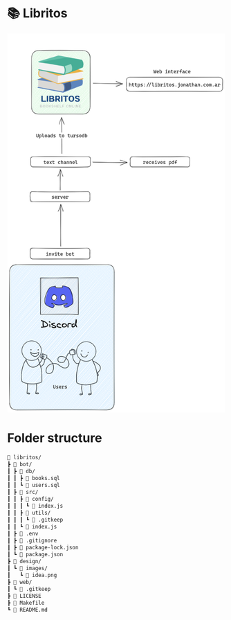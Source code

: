 # 📚 Libritos

![idea](design/images/idea.png)

#  Folder structure

```
🌳 libritos/
┣ 📁 bot/
┃ ┣ 📁 db/
┃ ┃ ┣ 📄 books.sql
┃ ┃ ┗ 📄 users.sql
┃ ┣ 📁 src/
┃ ┃ ┣ 📁 config/
┃ ┃ ┃ ┗ 📄 index.js
┃ ┃ ┣ 📁 utils/
┃ ┃ ┃ ┗ 📄 .gitkeep
┃ ┃ ┗ 📄 index.js
┃ ┣ 📄 .env
┃ ┣ 📄 .gitignore
┃ ┣ 📄 package-lock.json
┃ ┗ 📄 package.json
┣ 📁 design/
┃ ┗ 📁 images/
┃   ┗ 📄 idea.png
┣ 📁 web/
┃ ┗ 📄 .gitkeep
┣ 📄 LICENSE
┣ 📄 Makefile
┗ 📄 README.md
```